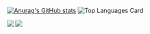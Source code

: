 [![Anurag's GitHub stats](https://github-readme-stats.vercel.app/api?username=shon0)](https://github.com/anuraghazra/github-readme-stats)
![Top Languages Card](https://github-readme-stats.vercel.app/api/top-langs/?username=zizi4n5)

<a href="https://github.com/anuraghazra/github-readme-stats">
  <img align="left" src="https://github-readme-stats.vercel.app/api?username=shon05&count_private=true&show_icons=true" />
</a>
<a href="https://github.com/anuraghazra/github-readme-stats">
  <img align="left" src="https://github-readme-stats.vercel.app/api/top-langs/?username=shon0" />
</a>
